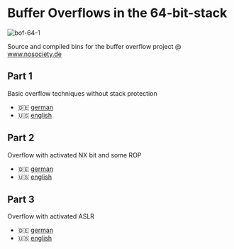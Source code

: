 # Buffer Overflows in the 64-bit-stack

![bof-64-1](https://github.com/psycore8/nosoc-bof/assets/76014584/71e0ed71-afd8-489a-bcdb-d419cbfd088f)

Source and compiled bins for the buffer overflow project @ www.nosociety.de

## Part 1

Basic overflow techniques without stack protection
* 🇩🇪 [german](https://www.nosociety.de/it-security:blog:buffer_overflow_x64)
* 🇺🇸 [english](https://www.nosociety.de/en:it-security:blog:buffer_overflow_x64)

## Part 2

Overflow with activated NX bit and some ROP
* 🇩🇪 [german](https://www.nosociety.de/it-security:blog:buffer_overflow_x64-2)
* 🇺🇸 [english](https://www.nosociety.de/en:it-security:blog:buffer_overflow_x64-2)

  
## Part 3

Overflow with activated ASLR
* 🇩🇪 [german](https://www.nosociety.de/it-security:blog:buffer_overflow_x64-3)
* 🇺🇸 [english](https://www.nosociety.de/en:it-security:blog:buffer_overflow_x64-3)
